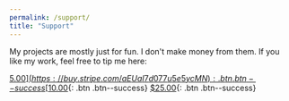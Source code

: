 ```yaml
---
permalink: /support/
title: "Support"
---
```


My projects are mostly just for fun. I don't make money from them. If you like my work, feel free to tip me here:

[$5.00](https://buy.stripe.com/aEUaI7d077u5e5ycMN){: .btn .btn--success} [$10.00](https://buy.stripe.com/eVa17xgcj3dP2mQ8wy){: .btn .btn--success} [$25.00](https://buy.stripe.com/28odUjbW38y96D6dQT){: .btn .btn--success}